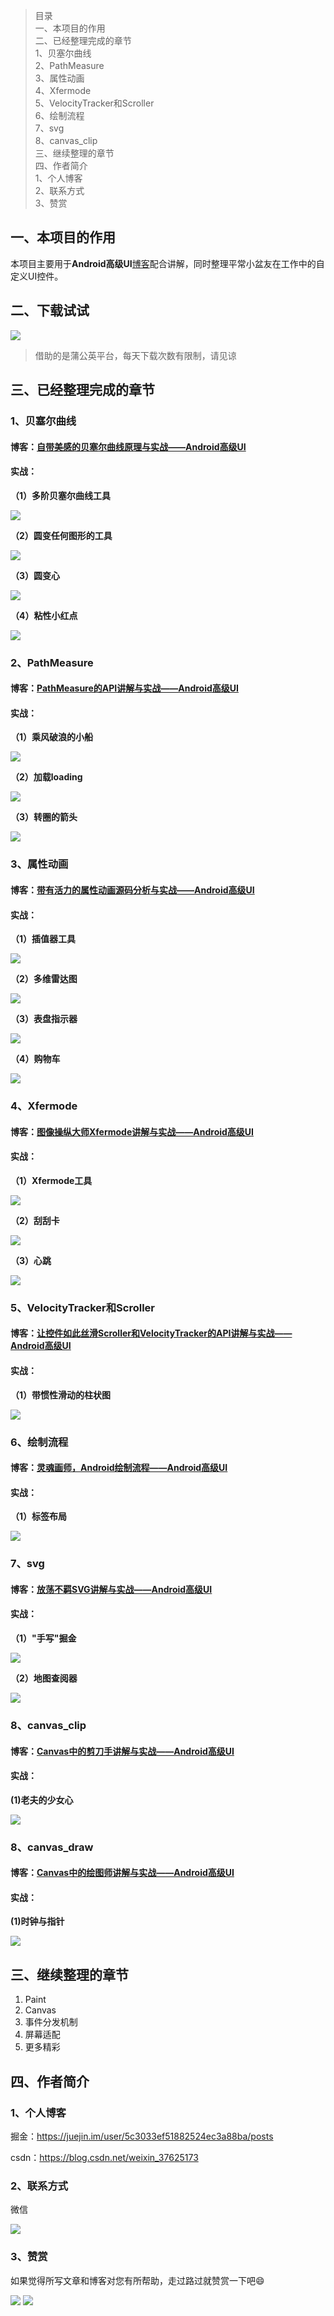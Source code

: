 >目录<br/>
>一、本项目的作用<br/>
>二、已经整理完成的章节<br/>
>1、贝塞尔曲线<br/>
>2、PathMeasure<br/>
>3、属性动画<br/>
>4、Xfermode<br/>
>5、VelocityTracker和Scroller<br/>
>6、绘制流程<br/>
>7、svg<br/>
>8、canvas_clip<br/>
>三、继续整理的章节<br/>
>四、作者简介<br/>
>1、个人博客<br/>
>2、联系方式<br/>
>3、赞赏

## 一、本项目的作用
本项目主要用于**Android高级UI**[博客](https://juejin.im/user/5c3033ef51882524ec3a88ba/posts)配合讲解，同时整理平常小盆友在工作中的自定义UI控件。

## 二、下载试试

![](https://github.com/zincPower/UI2018/blob/master/img/download.png)

> 借助的是蒲公英平台，每天下载次数有限制，请见谅

## 三、已经整理完成的章节

### 1、贝塞尔曲线

#### 博客：[自带美感的贝塞尔曲线原理与实战——Android高级UI](https://juejin.im/post/5c3988516fb9a049d1325c83)
#### 实战：
**（1）多阶贝塞尔曲线工具**

![](https://github.com/zincPower/UI2018/blob/master/img/code1/n_order_bezier.gif)

**（2）圆变任何图形的工具**

![](https://github.com/zincPower/UI2018/blob/master/img/code1/circle_bezier_tool_rabbit.gif)

**（3）圆变心**

![](https://github.com/zincPower/UI2018/blob/master/img/code1/circle_to_heart.gif)

**（4）粘性小红点**

![](https://github.com/zincPower/UI2018/blob/master/img/code1/bezier_stick_dot.gif)

### 2、PathMeasure

#### 博客：[PathMeasure的API讲解与实战——Android高级UI](https://juejin.im/post/5c3039356fb9a049c15f5c5b)
#### 实战：
**（1）乘风破浪的小船**

![](https://github.com/zincPower/UI2018/blob/master/img/code2/boat.gif)

**（2）加载loading**

![](https://github.com/zincPower/UI2018/blob/master/img/code2/loading_circle.gif)

**（3）转圈的箭头**

![](https://github.com/zincPower/UI2018/blob/master/img/code2/plane.gif)

### 3、属性动画

#### 博客：[带有活力的属性动画源码分析与实战——Android高级UI](https://juejin.im/post/5c595158f265da2d9710cb6e)
#### 实战：
**（1）插值器工具**

![](https://github.com/zincPower/UI2018/blob/master/img/code3/interpolator.gif)

**（2）多维雷达图**

![](https://github.com/zincPower/UI2018/blob/master/img/code3/radar.gif)

**（3）表盘指示器**

![](https://github.com/zincPower/UI2018/blob/master/img/code3/dial.gif)

**（4）购物车**

![](https://github.com/zincPower/UI2018/blob/master/img/code3/shoppingCart.gif)

### 4、Xfermode

#### 博客：[图像操纵大师Xfermode讲解与实战——Android高级UI](https://juejin.im/post/5c6c20556fb9a04a0e2dc490)
#### 实战：
**（1）Xfermode工具**

![](https://github.com/zincPower/UI2018/blob/master/img/code4/xfermode_tool.gif)

**（2）刮刮卡**

![](https://github.com/zincPower/UI2018/blob/master/img/code4/scrach_card.gif)

**（3）心跳**

![](https://github.com/zincPower/UI2018/blob/master/img/code4/ping_pong.gif)

### 5、VelocityTracker和Scroller

#### 博客：[让控件如此丝滑Scroller和VelocityTracker的API讲解与实战——Android高级UI](https://juejin.im/post/5c7f4f0351882562ed516ab6)
#### 实战：
**（1）带惯性滑动的柱状图**

![](https://github.com/zincPower/UI2018/blob/master/img/code5/bar.gif)

### 6、绘制流程

#### 博客：[灵魂画师，Android绘制流程——Android高级UI](https://juejin.im/post/5c9adb5ff265da60c76ceb1c)
#### 实战：
**（1）标签布局**

![](https://github.com/zincPower/UI2018/blob/master/img/code6/TagFlow.gif)

### 7、svg

#### 博客：[放荡不羁SVG讲解与实战——Android高级UI](https://juejin.im/post/5ca9f65e6fb9a05e472b9cab)
#### 实战：
**（1）"手写"掘金**

![](https://github.com/zincPower/UI2018/blob/master/img/code7/juejin.gif)

**（2）地图查阅器**

![](https://github.com/zincPower/UI2018/blob/master/img/code7/svgmap.gif)

### 8、canvas_clip

#### 博客：[Canvas中的剪刀手讲解与实战——Android高级UI](https://juejin.im/post/5cc3d0686fb9a031f4160713)
#### 实战：

**(1)老夫的少女心**

![](https://github.com/zincPower/UI2018/blob/master/img/code8_clip/heart.gif)

### 8、canvas_draw

#### 博客：[Canvas中的绘图师讲解与实战——Android高级UI](https://juejin.im/post/5cda4c1151882568666dfb39)
#### 实战：

**(1)时钟与指针**

![](https://github.com/zincPower/UI2018/blob/master/img/code8_draw/clock.gif)

## 三、继续整理的章节
1. Paint
2. Canvas
3. 事件分发机制
4. 屏幕适配
5. 更多精彩

## 四、作者简介
### 1、个人博客
掘金：https://juejin.im/user/5c3033ef51882524ec3a88ba/posts

csdn：https://blog.csdn.net/weixin_37625173

### 2、联系方式
微信 

![](https://github.com/zincPower/UI2018/blob/master/img/weixin.png)

### 3、赞赏
如果觉得所写文章和博客对您有所帮助，走过路过就赞赏一下吧😄

![](https://github.com/zincPower/UI2018/blob/master/img/alipay.jpg)
![](https://github.com/zincPower/UI2018/blob/master/img/wxpay.png)
